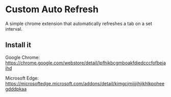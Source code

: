 # Custom Auto Refresh
A simple chrome extension that automatically refreshes a tab on a set interval.


## Install it
Google Chrome: https://chrome.google.com/webstore/detail/lpfhikbcgmboakfdiedcccfofbejaihd

Microsoft Edge: https://microsoftedge.microsoft.com/addons/detail/kimgcjmijjjihjikhlkpoheegdddpkaa
